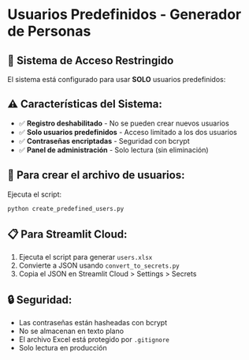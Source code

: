 # Usuarios Predefinidos - Generador de Personas

## 🔐 Sistema de Acceso Restringido

El sistema está configurado para usar **SOLO** usuarios predefinidos:


## ⚠️ Características del Sistema:

- ✅ **Registro deshabilitado** - No se pueden crear nuevos usuarios
- ✅ **Solo usuarios predefinidos** - Acceso limitado a los dos usuarios
- ✅ **Contraseñas encriptadas** - Seguridad con bcrypt
- ✅ **Panel de administración** - Solo lectura (sin eliminación)

## 🚀 Para crear el archivo de usuarios:

Ejecuta el script:
```bash
python create_predefined_users.py
```

## 📋 Para Streamlit Cloud:

1. Ejecuta el script para generar `users.xlsx`
2. Convierte a JSON usando `convert_to_secrets.py`
3. Copia el JSON en Streamlit Cloud > Settings > Secrets

## 🔒 Seguridad:

- Las contraseñas están hasheadas con bcrypt
- No se almacenan en texto plano
- El archivo Excel está protegido por `.gitignore`
- Solo lectura en producción
